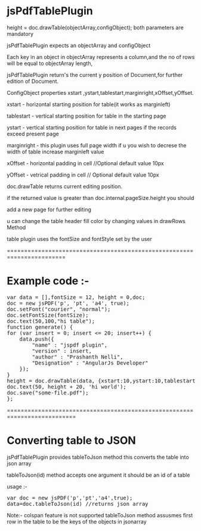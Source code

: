 jsPdfTablePlugin
================

height = doc.drawTable(objectArray,configObject); both parameters are mandatory 

jsPdfTablePlugin expects an objectArray and configObject

Each key in an object in objectArray represents a column,and the no of rows will be equal to objectArray length,

jsPdfTablePlugin return's the current y position of Document,for further edition of Document.


ConfigObject properties xstart ,ystart,tablestart,marginright,xOffset,yOffset.

xstart      -  horizontal starting position for table(it works as marginleft) 

tablestart  -  vertical starting position for table in the starting page

ystart      -  vertical starting position for table in next pages if the records exceed present page

marginright  -  this plugin uses full page width if u you wish to decrese the width of table increase marginleft value

xOffset     -  horizontal padding in cell //Optional default value 10px

yOffset     -  vetrical padding in cell // Optional default value 10px

doc.drawTable returns current editing position.  

if the returned value is greater than  doc.internal.pageSize.height you should 
 
add a new page for further editing

u can change  the table header fill color by changing values in drawRows Method 

table plugin uses the fontSize and fontStyle set by the user

=======================================================================

Example code :-
===================================================================
<pre>
var data = [],fontSize = 12, height = 0,doc;
doc = new jsPDF('p', 'pt', 'a4', true);
doc.setFont("courier", "normal");
doc.setFontSize(fontSize);
doc.text(50,100,"hi table");
function generate() {
for (var insert = 0; insert &lt;= 20; insert++) {
	data.push({
		"name" : "jspdf plugin",
		"version" : insert,
		"author" : "Prashanth Nelli",
		"Designation" : "AngularJs Developer"
	});
}
height = doc.drawTable(data, {xstart:10,ystart:10,tablestart:70,marginleft:50});
doc.text(50, height + 20, 'hi world');
doc.save("some-file.pdf");
};
</pre>
==========================================================================

Converting table to JSON
==============================  

jsPdfTablePlugin provides tableToJson method this converts the table into json array

tableToJson(id) method accepts one argument it should be an id of a table 

usage :-
<pre>
var doc = new jsPDF('p','pt','a4',true);
data=doc.tableToJson(id) //returns json array
</pre>
Note:- colspan feature is not supported
tableToJson method assusmes first row in the table to be the keys of the objects in jsonarray
